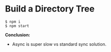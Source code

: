 # Build a Directory Tree

```
$ npm i
$ npm start
```

**Conclusion:**

* Async is super slow vs standard sync solution.